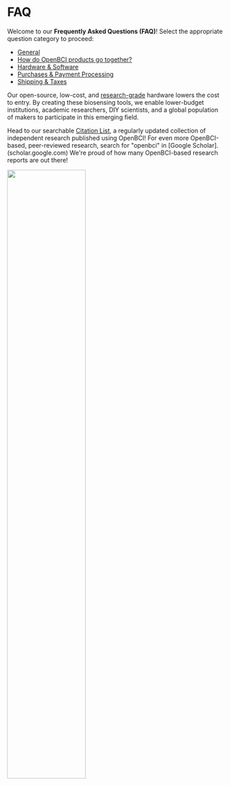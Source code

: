 # FAQ

Welcome to our **Frequently Asked Questions (FAQ)**! Select the appropriate question category to proceed:

* [General](http://docs.openbci.com/FAQ/01-GeneralFrequentlyAskedQuestions)
* [How do OpenBCI products go together?](http://docs.openbci.com/FAQ/02-HowProductsGoTogether)
* [Hardware & Software](http://docs.openbci.com/FAQ/03-HardwareFAQ)
* [Purchases & Payment Processing](http://docs.openbci.com/FAQ/04-PaymentFAQ)
* [Shipping & Taxes](http://docs.openbci.com/FAQ/05-ShippingFAQ)


Our open-source, low-cost, and [research-grade](https://arxiv.org/pdf/1606.02438.pdf) hardware lowers the cost to entry. By creating these biosensing tools, we enable lower-budget institutions, academic researchers, DIY scientists, and a global population of makers to participate in this emerging field. 

Head to our searchable [Citation List](https://docs.google.com/spreadsheets/d/1WvolD2-QJ5aUJy5o0Dq5wdFQtLMkMtppZT8s_ihYyA4/edit#gid=0), a regularly updated collection of independent research published using OpenBCI!
For even more OpenBCI-based, peer-reviewed research, search for "openbci" in [Google Scholar].(scholar.google.com) We're proud of how many OpenBCI-based research reports are out there!

<img src="https://raw.githubusercontent.com/OpenBCI/Docs/master/assets/images/Ganglion_Tutorial_Screenshot.png" width="60%">
